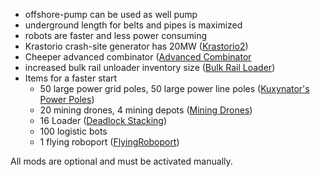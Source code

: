 - offshore-pump can be used as well pump
- underground length for belts and pipes is maximized
- robots are faster and less power consuming
- Krastorio crash-site generator has 20MW ([Krastorio2](https://mods.factorio.com/mod/Krastorio2))
- Cheeper advanced combinator ([Advanced Combinator](https://mods.factorio.com/mod/advanced-combinator)
- increased bulk rail unloader inventory size ([Bulk Rail Loader](https://mods.factorio.com/mod/railloader))
- Items for a faster start
    - 50 large power grid poles, 50 large power line poles ([Kuxynator's Power Poles](https://mods.factorio.com/mod/Kux-Power-Poles))
    - 20 mining drones, 4 mining depots ([Mining Drones](https://mods.factorio.com/mod/Mining_Drones))
    - 16 Loader  ([Deadlock Stacking]([https://mods.factorio.com/mod/deadlock_stacked_recipes))
    - 100 logistic bots
    - 1 flying roboport ([FlyingRoboport](https://mods.factorio.com/mod/FlyingRoboport))

All mods are optional and must be activated manually.